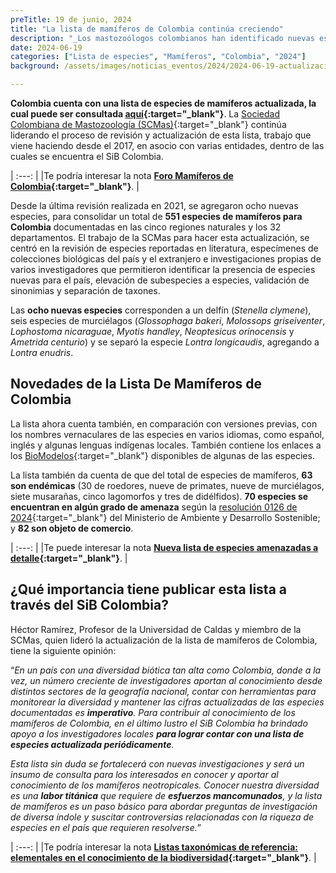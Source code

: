```yaml
---
preTitle: 19 de junio, 2024
title: "La lista de mamíferos de Colombia continúa creciendo"
description: "_Los mastozoólogos colombianos han identificado nuevas especies de mamíferos presentes en el país._"
date: 2024-06-19
categories: ["Lista de especies", "Mamíferos", "Colombia", "2024"]
background: /assets/images/noticias_eventos/2024/2024-06-19-actualizacion-lista-mamiferos.png

---
```


**Colombia cuenta con una lista de especies de mamíferos actualizada, la cual puede ser consultada [aquí](https://doi.org/10.15472/kl1whs){:target="_blank"}**. La [Sociedad Colombiana de Mastozoología (SCMas)](https://mamiferoscolombia.org/){:target="_blank"} continúa liderando el proceso de revisión y actualización de esta lista, trabajo que viene haciendo desde el 2017, en asocio con varias entidades, dentro de las cuales se encuentra el SiB Colombia.

| :---: |
|Te podría interesar la nota **[Foro Mamíferos de Colombia](https://biodiversidad.co/post/2017/foro-mamiferos/){:target="_blank"}**. |

Desde la última revisión realizada en 2021, se agregaron ocho nuevas especies, para consolidar un total de **551 especies de mamíferos para Colombia** documentadas en las cinco regiones naturales y los 32 departamentos. El trabajo de la SCMas para hacer esta actualización, se centró en la revisión de especies reportadas en literatura, especímenes de colecciones biológicas del país y el extranjero e investigaciones propias de varios investigadores que permitieron identificar la presencia de especies nuevas para el país, elevación de subespecies a especies, validación de sinonimias y separación de taxones. 

Las **ocho nuevas especies** corresponden a un delfín (_Stenella clymene_), seis especies de murciélagos (_Glossophaga bakeri_, _Molossops griseiventer_,  _Lophostoma nicaraguae_, _Myotis handley_, _Neoptesicus orinocensis_ y _Ametrida centurio_) y se separó la especie _Lontra longicaudis_, agregando a _Lontra enudris_.

## Novedades de la Lista De Mamíferos de Colombia

La lista ahora cuenta también, en comparación con versiones previas, con los nombres vernaculares de las especies en varios idiomas, como  español, inglés y algunas lenguas indígenas locales. También contiene los enlaces a los [BioModelos](biomodelos.humboldt.org.co){:target="_blank"} disponibles de algunas de las especies. 

La lista también da cuenta de que del total de especies de mamíferos, **63 son endémicas** (30 de roedores, nueve de primates, nueve de murciélagos, siete musarañas, cinco lagomorfos y tres de didélfidos). **70 especies se encuentran en algún grado de amenaza** según la [resolución 0126 de 2024](https://www.minambiente.gov.co/documento-normativa/resolucion-0126-de-2024/){:target="_blank"} del Ministerio de Ambiente y Desarrollo Sostenible; y **82 son objeto de comercio**.

| :---: |
|Te puede interesar la nota **[Nueva lista de especies amenazadas a detalle](https://biodiversidad.co/post/2024/lista-especies-amenazadas-colombia/){:target="_blank"}**. |

## ¿Qué importancia tiene publicar esta lista a través del SiB Colombia?

Héctor Ramírez, Profesor de la Universidad de Caldas y miembro de la SCMas, quien lideró la actualización de la lista de mamíferos de Colombia, tiene la siguiente opinión:

“_En un país con una diversidad biótica tan alta como Colombia, donde a la vez, un número creciente de investigadores aportan al conocimiento desde distintos sectores de la geografía nacional, contar con herramientas para monitorear la diversidad y mantener las cifras actualizadas de las especies documentadas es **imperativo**. Para contribuir al conocimiento de los mamíferos de Colombia, en el último lustro el SiB Colombia ha brindado apoyo a los investigadores locales **para lograr contar con una lista de especies actualizada periódicamente**._

_Esta lista sin duda se fortalecerá con nuevas investigaciones y será un insumo de consulta para los interesados en conocer y aportar al conocimiento de los mamíferos neotropicales. Conocer nuestra diversidad es una **labor titánica** que requiere de **esfuerzos mancomunados**, y la lista de mamíferos es un paso básico para abordar preguntas de investigación de diversa índole y suscitar controversias relacionadas con la riqueza de especies en el país que requieren resolverse._”

| :---: |
|Te podría interesar la nota **[Listas taxonómicas de referencia: elementales en el conocimiento de la biodiversidad](https://biodiversidad.co/post/2022/listas-referencia-taxonomica/){:target="_blank"}**. |
